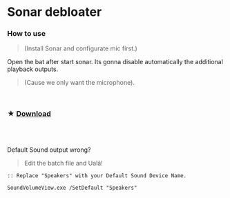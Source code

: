 # Sonar debloater
### How to use
> (Install Sonar and configurate mic first.)

Open the bat after start sonar. Its gonna disable automatically the additional playback outputs.
>  (Cause we only want the microphone).

</br> 

### ★ [Download](https://github.com/gzmatte/sonar/releases/download/1/Sonar.bat)

</br> 

</br> 

Default Sound output wrong? 
> Edit the batch file and Ualá!

```
:: Replace "Speakers" with your Default Sound Device Name.

SoundVolumeView.exe /SetDefault "Speakers"
```
